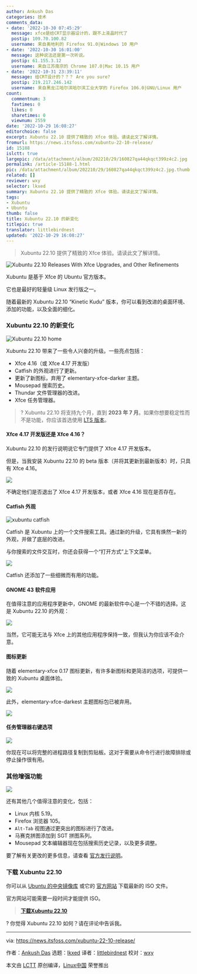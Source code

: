 ```yaml
---
author: Ankush Das
categories: 技术
comments_data:
- date: '2022-10-30 07:45:29'
  message: xfce是给CRT显示器设计的，跟不上液晶时代了
  postip: 109.70.100.82
  username: 来自奥地利的 Firefox 91.0|Windows 10 用户
- date: '2022-10-30 16:01:00'
  message: 这种说法还是第一次听说。
  postip: 61.155.3.12
  username: 来自江苏南京的 Chrome 107.0|Mac 10.15 用户
- date: '2022-10-31 23:39:11'
  message: 给CRT设计的？？？ Are you sure?
  postip: 219.217.246.142
  username: 来自黑龙江哈尔滨哈尔滨工业大学的 Firefox 106.0|GNU/Linux 用户
count:
  commentnum: 3
  favtimes: 0
  likes: 0
  sharetimes: 0
  viewnum: 2559
date: '2022-10-29 16:08:27'
editorchoice: false
excerpt: Xubuntu 22.10 提供了精致的 Xfce 体验。请读此文了解详情。
fromurl: https://news.itsfoss.com/xubuntu-22-10-release/
id: 15188
islctt: true
largepic: /data/attachment/album/202210/29/160827qa44qkqct399z4c2.jpg
permalink: /article-15188-1.html
pic: /data/attachment/album/202210/29/160827qa44qkqct399z4c2.jpg.thumb.jpg
related: []
reviewer: wxy
selector: lkxed
summary: Xubuntu 22.10 提供了精致的 Xfce 体验。请读此文了解详情。
tags:
- Xubuntu
- Ubuntu
thumb: false
title: Xubuntu 22.10 的新变化
titlepic: true
translator: littlebirdnest
updated: '2022-10-29 16:08:27'
---
```



> 
> Xubuntu 22.10 提供了精致的 Xfce 体验。请读此文了解详情。
> 
> 
> 


![Xubuntu 22.10 Releases With Xfce Upgrades, and Other Refinements](/data/attachment/album/202210/29/160827qa44qkqct399z4c2.jpg)


Xubuntu 是基于 Xfce 的 Ubuntu 官方版本。


它也是最好的轻量级 Linux 发行版之一。


随着最新的 Xubuntu 22.10 “Kinetic Kudu” 版本，你可以看到改进的桌面环境、添加的功能，以及全面的细化。


### Xubuntu 22.10 的新变化


![Xubuntu 22.10 home](/data/attachment/album/202210/29/160828mk22z0401p21p910.png)


Xubuntu 22.10 带来了一些令人兴奋的升级。一些亮点包括：


* Xfce 4.16（或 Xfce 4.17 开发版）
* Catfish 的外观进行了更新。
* 更新了新图标，弃用了 elementary-xfce-darker 主题。
* Mousepad 搜索历史。
* Thundar 文件管理器的改进。
* Xfce 任务管理器。



> 
> ? Xubuntu 22.10 将支持九个月，直到 **2023 年 7 月**。如果你想要稳定性而不是功能，你应该首选使用 [LTS 版本](https://itsfoss.com/long-term-support-lts/)。
> 
> 
> 


#### Xfce 4.17 开发版还是 Xfce 4.16？


Xubuntu 22.10 的发行说明说它专门提供了 Xfce 4.17 开发版本。


但是，当我安装 Xubuntu 22.10 的 beta 版本（并将其更新到最新版本）时，只具有 Xfce 4.16。


![](/data/attachment/album/202210/29/160829nc55m8dfgzn2m4y2.jpg)


不确定他们是否退出了 Xfce 4.17 开发版本，或者 Xfce 4.16 现在是否存在。


#### Catfish 外观


![xubuntu catfish](/data/attachment/album/202210/29/160829ly050q0pqtzbhovh.png)


Catfish 是 Xubuntu 上的一个文件搜索工具。通过新的升级，它具有焕然一新的外观，并做了底层的改进。


与你搜索的文件交互时，你还会获得一个“打开方式”上下文菜单。


![](/data/attachment/album/202210/29/160830eqf1fye7fmjj4817.jpg)


Catfish 还添加了一些细微而有用的功能。


#### GNOME 43 软件应用


在值得注意的应用程序更新中，GNOME 的最新软件中心是一个不错的选择。这是 Xubuntu 22.10 的外观：


![](/data/attachment/album/202210/29/160830su273vqm76dm7ve2.jpg)


当然，它可能无法与 Xfce 上的其他应用程序保持一致，但我认为你应该不会介意。


#### 图标更新


随着 elementary-xfce 0.17 图标更新，有许多新图标和更简洁的选项，可提供一致的 Xubuntu 桌面体验。


![](/data/attachment/album/202210/29/160831w6u66rjzf93p5h93.jpg)


此外，elementary-xfce-darkest 主题图标包已被弃用。


![](/data/attachment/album/202210/29/160831kuo0ouq0cq0oou6i.png)


#### 任务管理器右键选项


![](/data/attachment/album/202210/29/160831y0wl0ooex0zww02w.jpg)


你现在可以将完整的进程路径复制到剪贴板。这对于需要从命令行进行故障排除或停止操作很有用。


### 其他增强功能


![](/data/attachment/album/202210/29/160832jh98b4ubhmoom818.png)


还有其他几个值得注意的变化，包括：


* Linux 内核 5.19。
* Firefox 浏览器 105。
* `Alt-Tab` 视图通过更突出的图标进行了改进。
* 马赛克拼图添加到 SGT 拼图系列。
* Mousepad 文本编辑器现在包括搜索历史记录，以及更多调整。


要了解有关更改的更多信息，请查看 [官方发行说明](https://wiki.xubuntu.org/releases/22.10/release-notes)。


### 下载 Xubuntu 22.10


你可以从 [Ubuntu 的中央镜像库](https://cdimage.ubuntu.com/xubuntu/releases/22.10/release/) 或它的 [官方网站](https://xubuntu.org/download/) 下载最新的 ISO 文件。


官方网站可能需要一段时间才能提供 ISO。



> 
> **[下载Xubuntu 22.10](https://xubuntu.org/download/)**
> 
> 
> 


? 你觉得 Xubuntu 22.10 如何？请在评论中告诉我。




---


via: <https://news.itsfoss.com/xubuntu-22-10-release/>


作者：[Ankush Das](https://news.itsfoss.com/author/ankush/) 选题：[lkxed](https://github.com/lkxed) 译者：[littlebirdnest](https://github.com/littlebirdnest) 校对：[wxy](https://github.com/wxy)


本文由 [LCTT](https://github.com/LCTT/TranslateProject) 原创编译，[Linux中国](https://linux.cn/) 荣誉推出